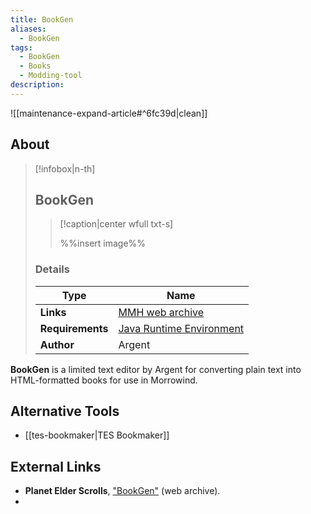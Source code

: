 ```yaml
---
title: BookGen
aliases:
  - BookGen
tags:
  - BookGen
  - Books
  - Modding-tool
description: 
---
```


![[maintenance-expand-article#^6fc39d|clean]]

## About

> [!infobox|n-th]
> 
> ## BookGen
> 
> > [!caption|center wfull txt-s]
> > 
> > %%insert image%%
> > 
> 
> ### Details
> 
> | Type | Name |
> | --- | --- |
> | **Links** | [MMH web archive](https://web.archive.org/web/20161103134146/http://mw.modhistory.com/download-95-11669) |
> | **Requirements** | [Java Runtime Environment](https://www.java.com/en/download/manual.jsp) |
> | **Author** | Argent |

**BookGen** is a limited text editor by Argent for converting plain text into HTML-formatted books for use in Morrowind.

## Alternative Tools

- [[tes-bookmaker|TES Bookmaker]]

## External Links

- **Planet Elder Scrolls**, ["BookGen"](https://web.archive.org/web/20130402222200/http://planetelderscrolls.gamespy.com/View.php?view=Utilities.Detail&id=11) (web archive).
- 